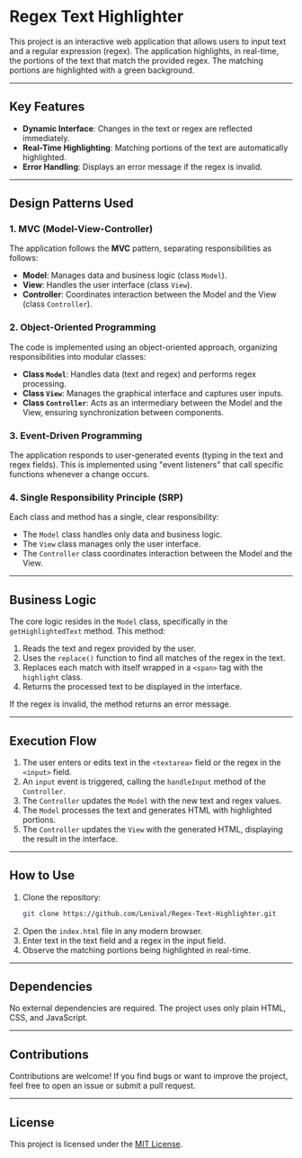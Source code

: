 # Regex Text Highlighter

This project is an interactive web application that allows users to input text and a regular expression (regex). The application highlights, in real-time, the portions of the text that match the provided regex. The matching portions are highlighted with a green background.

---

## **Key Features**

- **Dynamic Interface**: Changes in the text or regex are reflected immediately.
- **Real-Time Highlighting**: Matching portions of the text are automatically highlighted.
- **Error Handling**: Displays an error message if the regex is invalid.

---

## **Design Patterns Used**

### **1. MVC (Model-View-Controller)**
The application follows the **MVC** pattern, separating responsibilities as follows:
- **Model**: Manages data and business logic (class `Model`).
- **View**: Handles the user interface (class `View`).
- **Controller**: Coordinates interaction between the Model and the View (class `Controller`).

### **2. Object-Oriented Programming**
The code is implemented using an object-oriented approach, organizing responsibilities into modular classes:
- **Class `Model`**: Handles data (text and regex) and performs regex processing.
- **Class `View`**: Manages the graphical interface and captures user inputs.
- **Class `Controller`**: Acts as an intermediary between the Model and the View, ensuring synchronization between components.

### **3. Event-Driven Programming**
The application responds to user-generated events (typing in the text and regex fields). This is implemented using "event listeners" that call specific functions whenever a change occurs.

### **4. Single Responsibility Principle (SRP)**
Each class and method has a single, clear responsibility:
- The `Model` class handles only data and business logic.
- The `View` class manages only the user interface.
- The `Controller` class coordinates interaction between the Model and the View.

---

## **Business Logic**

The core logic resides in the `Model` class, specifically in the `getHighlightedText` method. This method:
1. Reads the text and regex provided by the user.
2. Uses the `replace()` function to find all matches of the regex in the text.
3. Replaces each match with itself wrapped in a `<span>` tag with the `highlight` class.
4. Returns the processed text to be displayed in the interface.

If the regex is invalid, the method returns an error message.

---

## **Execution Flow**

1. The user enters or edits text in the `<textarea>` field or the regex in the `<input>` field.
2. An `input` event is triggered, calling the `handleInput` method of the `Controller`.
3. The `Controller` updates the `Model` with the new text and regex values.
4. The `Model` processes the text and generates HTML with highlighted portions.
5. The `Controller` updates the `View` with the generated HTML, displaying the result in the interface.

---

## **How to Use**

1. Clone the repository:
   ```bash
   git clone https://github.com/Lenival/Regex-Text-Highlighter.git
   ```
2. Open the `index.html` file in any modern browser.
3. Enter text in the text field and a regex in the input field.
4. Observe the matching portions being highlighted in real-time.

---

## **Dependencies**

No external dependencies are required. The project uses only plain HTML, CSS, and JavaScript.

---

## **Contributions**

Contributions are welcome! If you find bugs or want to improve the project, feel free to open an issue or submit a pull request.

---

## **License**

This project is licensed under the [MIT License](LICENSE).
